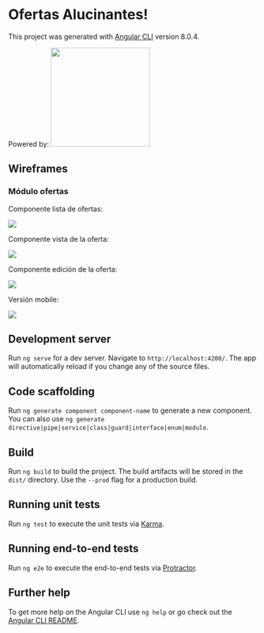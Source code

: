 # Ofertas Alucinantes!

This project was generated with [Angular CLI](https://github.com/angular/angular-cli) version 8.0.4.

Powered by:
<img src="https://angular.io/assets/images/logos/angular/angular.svg" data-canonical-src="https://angular.io/assets/images/logos/angular/angular.svg" width="200" height="200" />

## Wireframes

### Módulo ofertas

Componente lista de ofertas:

<img src="https://imgur.com/BLuPXAI" />

Componente vista de la oferta:

<img src="https://imgur.com/WKB4jDi" />

Componente edición de la oferta:

<img src="https://imgur.com/60chHnO" />

Versión mobile:

<img src="https://imgur.com/UuTBd9m" />

## Development server

Run `ng serve` for a dev server. Navigate to `http://localhost:4200/`. The app will automatically reload if you change any of the source files.

## Code scaffolding

Run `ng generate component component-name` to generate a new component. You can also use `ng generate directive|pipe|service|class|guard|interface|enum|module`.

## Build

Run `ng build` to build the project. The build artifacts will be stored in the `dist/` directory. Use the `--prod` flag for a production build.

## Running unit tests

Run `ng test` to execute the unit tests via [Karma](https://karma-runner.github.io).

## Running end-to-end tests

Run `ng e2e` to execute the end-to-end tests via [Protractor](http://www.protractortest.org/).

## Further help

To get more help on the Angular CLI use `ng help` or go check out the [Angular CLI README](https://github.com/angular/angular-cli/blob/master/README.md).
